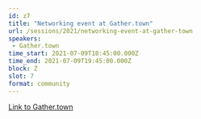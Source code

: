 ```yaml
---
id: z7
title: "Networking event at Gather.town"
url: /sessions/2021/networking-event-at-gather-town
speakers:
 - Gather.town
time_start: 2021-07-09T18:45:00.000Z
time_end: 2021-07-09T19:45:00.000Z
block: Z
slot: 7
format: community
---
```


[Link to Gather.town](https://gather.town/app/s1NeBVeKoEWzJUam/airflowsummit)